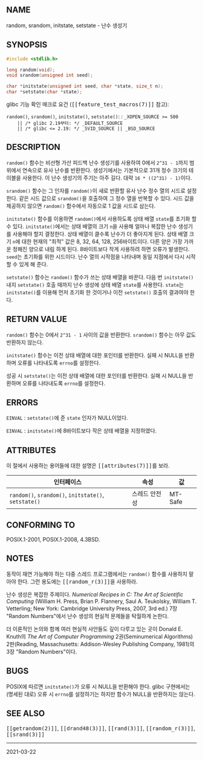 ## NAME

random, srandom, initstate, setstate - 난수 생성기

## SYNOPSIS

```c
#include <stdlib.h>

long random(void);
void srandom(unsigned int seed);

char *initstate(unsigned int seed, char *state, size_t n);
char *setstate(char *state);
```

glibc 기능 확인 매크로 요건 (<tt>[[feature_test_macros(7)]]</tt> 참고):

`random()`, `srandom()`, `initstate()`, `setstate()`:
:   `_XOPEN_SOURCE >= 500`<br>
    `    || /* glibc 2.19부터: */ _DEFAULT_SOURCE`<br>
    `    || /* glibc <= 2.19: */ _SVID_SOURCE || _BSD_SOURCE`

## DESCRIPTION

`random()` 함수는 비선형 가산 피드백 난수 생성기를 사용하여 0에서 `2^31 - 1`까지 범위에서 연속으로 유사 난수를 반환한다. 생성기에서는 기본적으로 31개 정수 크기의 테이블을 사용한다. 이 난수 생성기의 주기는 아주 길다. 대략 `16 * ((2^31) - 1)`이다.

`srandom()` 함수는 그 인자를 `random()`이 새로 반환할 유사 난수 정수 열의 시드로 설정한다. 같은 시드 값으로 `srandom()`을 호출하여 그 정수 열을 반복할 수 있다. 시드 값을 제공하지 않으면 `random()` 함수에서 자동으로 1 값을 시드로 삼는다.

`initstate()` 함수를 이용하면 `random()`에서 사용하도록 상태 배열 `state`를 초기화 할 수 있다. `initstate()`에서는 상태 배열의 크기 `n`을 사용해 얼마나 복잡한 난수 생성기를 사용해야 할지 결정한다. 상태 배열이 클수록 난수가 더 좋아지게 된다. 상태 배열 크기 `n`에 대한 현재의 "최적" 값은 8, 32, 64, 128, 256바이트이다. 다른 양은 가장 가까운 정해진 양으로 내림 하게 된다. 8바이트보다 작게 사용하려 하면 오류가 발생한다. `seed`는 초기화를 위한 시드이다. 난수 열의 시작점을 나타내며 동일 지점에서 다시 시작할 수 있게 해 준다.

`setstate()` 함수는 `random()` 함수가 쓰는 상태 배열을 바꾼다. 다음 번 `initstate()` 내지 `setstate()` 호출 때까지 난수 생성에 상태 배열 `state`를 사용한다. `state`는 `initstate()`를 이용해 먼저 초기화 한 것이거나 이전 `setstate()` 호출의 결과여야 한다.

## RETURN VALUE

`random()` 함수는 0에서 `2^31 - 1` 사이의 값을 반환한다. `srandom()` 함수는 아무 값도 반환하지 않는다.

`initstate()` 함수는 이전 상태 배열에 대한 포인터를 반환한다. 실패 시 NULL을 반환하며 오류를 나타내도록 `errno`를 설정한다.

성공 시 `setstate()`는 이전 상태 배열에 대한 포인터를 반환한다. 실패 시 NULL을 반환하며 오류를 나타내도록 `errno`를 설정한다.

## ERRORS

`EINVAL`
:   `setstate()`에 준 `state` 인자가 NULL이었다.

`EINVAL`
:   `initstate()`에 8바이트보다 작은 상태 배열을 지정하였다.

## ATTRIBUTES

이 절에서 사용하는 용어들에 대한 설명은 <tt>[[attributes(7)]]</tt>를 보라.

| 인터페이스 | 속성 | 값 |
| --- | --- | --- |
| `random()`, `srandom()`, `initstate()`, `setstate()` | 스레드 안전성 | MT-Safe |

## CONFORMING TO

POSIX.1-2001, POSIX.1-2008, 4.3BSD.

## NOTES

동작이 재연 가능해야 하는 다중 스레드 프로그램에서는 `random()` 함수를 사용하지 말아야 한다. 그런 용도에는 <tt>[[random_r(3)]]</tt>을 사용하라.

난수 생성은 복잡한 주제이다. *Numerical Recipes in C: The Art of Scientific Computing* (William H. Press, Brian P. Flannery, Saul A. Teukolsky, William T. Vetterling; New York: Cambridge University Press, 2007, 3rd ed.) 7장 "Random Numbers"에서 난수 생성의 현실적 문제들을 탁월하게 논한다.

더 이론적인 논의와 함께 여러 현실적 사안들도 깊이 다루고 있는 곳이 Donald E. Knuth의 *The Art of Computer Programming* 2권(Seminumerical Algorithms) 2판(Reading, Massachusetts: Addison-Wesley Publishing Company, 1981)의 3장 "Random Numbers"이다.

## BUGS

POSIX에 따르면 `initstate()`가 오류 시 NULL을 반환해야 한다. glibc 구현에서는 (명세된 대로) 오류 시 `errno`를 설정하기는 하지만 함수가 NULL을 반환하지는 않는다.

## SEE ALSO

<tt>[[getrandom(2)]]</tt>, <tt>[[drand48(3)]]</tt>, <tt>[[rand(3)]]</tt>, <tt>[[random_r(3)]]</tt>, <tt>[[srand(3)]]</tt>

----

2021-03-22
